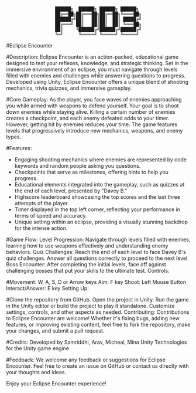 <div align='center'>

```
██████╗  ██████╗ ██████╗ ██████╗ 
██╔══██╗██╔═══██╗██╔══██╗╚════██╗
██████╔╝██║   ██║██║  ██║ █████╔╝
██╔═══╝ ██║   ██║██║  ██║ ╚═══██╗
██║     ╚██████╔╝██████╔╝██████╔╝
╚═╝      ╚═════╝ ╚═════╝ ╚═════╝ 
```

</div>

#Eclipse Encounter

#Description:
Eclipse Encounter is an action-packed, educational game designed to test your reflexes, knowledge, and strategic thinking. Set in the immersive environment of an eclipse, you must navigate through levels filled with enemies and challenges while answering questions to progress. Developed using Unity, Eclipse Encounter offers a unique blend of shooting mechanics, trivia quizzes, and immersive gameplay.

#Core Gameplay:
As the player, you face waves of enemies approaching you while armed with weapons to defend yourself. Your goal is to shoot down enemies while staying alive. Killing a certain number of enemies creates a checkpoint, and each enemy defeated adds to your timer. However, getting hit by enemies reduces your time. The game features levels that progressively introduce new mechanics, weapons, and enemy types.

#Features:
- Engaging shooting mechanics where enemies are represented by code keywords and random people asking you questions.
- Checkpoints that serve as milestones, offering hints to help you progress.
- Educational elements integrated into the gameplay, such as quizzes at the end of each level, presented by "Davey B."
- Highscore leaderboard showcasing the top scores and the last three attempts of the player.
- Timer displayed in the top left corner, reflecting your performance in terms of speed and accuracy.
- Unique setting within an eclipse, providing a visually stunning backdrop for the intense action.

#Game Flow:
Level Progression: Navigate through levels filled with enemies, learning how to use weapons effectively and understanding enemy behaviors.
Quiz Challenges: Reach the end of each level to face Davey B's quiz challenges. Answer all questions correctly to proceed to the next level.
Boss Encounter: After completing the initial levels, face off against challenging bosses that put your skills to the ultimate test.
Controls:

#Movement: W, A, S, D or Arrow keys
Aim: F key
Shoot: Left Mouse Button
Interact/Answer: E key
Setting Up:

#Clone the repository from GitHub.
Open the project in Unity.
Run the game in the Unity editor or build the project to play it standalone.
Customize settings, controls, and other aspects as needed.
Contributing:
Contributions to Eclipse Encounter are welcome! Whether it's fixing bugs, adding new features, or improving existing content, feel free to fork the repository, make your changes, and submit a pull request.

#Credits:
Developed by Samriddhi, Arav, Micheal, Mina 
Unity Technologies for the Unity game engine

#Feedback:
We welcome any feedback or suggestions for Eclipse Encounter. Feel free to create an issue on GitHub or contact us directly with your thoughts and ideas.

Enjoy your Eclipse Encounter experience!

